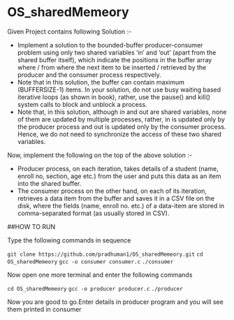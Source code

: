 # OS_sharedMemeory

Given Project contains following Solution :-
- Implement a solution to the bounded-buffer producer-consumer problem using only two shared
variables ‘in’ and ‘out’ (apart from the shared buffer itself), which indicate the positions in the buffer array where / from where the next item to be inserted / retrieved by the producer and the consumer process respectively. 
- Note that in this solution, the buffer can contain maximum (BUFFERSIZE-1) items.
In your solution, do not use busy waiting based iterative loops (as shown in book), rather, use the pause() and kill() system calls to block and unblock a process.
- Note that, in this solution, although in and out are shared variables, none of them are updated by multiple processes, rather, in is updated only by the producer process and out is updated only by the consumer process. Hence, we do not need to synchronize the access of these two shared variables.

Now, implement the following on the top of the above solution :-

- Producer process, on each iteration, takes details of a student (name, enroll no, section, age etc.) from the user and puts this data as an item into the shared buffer. 
- The consumer process on the other hand, on each of its iteration, retrieves a data item from the buffer and saves it in a CSV file on the disk, where the fields (name, enroll no. etc.) of a data-item are stored in comma-separated format (as usually stored in CSV).

##HOW TO RUN

Type the following commands in sequence

`git clone https://github.com/pradhuman1/OS_sharedMemeory.git`
`cd OS_sharedMemeory`
`gcc -o consumer consumer.c`
`./consumer`

Now open one more terminal and enter the following commands

`cd OS_sharedMemeory`
`gcc -o producer producer.c`
`./producer`

Now you are good to go.Enter details in producer program and you will see them printed in consumer